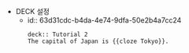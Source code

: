 - DECK 설정
	- id:: 63d31cdc-b4da-4e74-9dfa-50e2b4a7cc24
	  ```
	  deck:: Tutorial 2
	  The capital of Japan is {{cloze Tokyo}}.
	  ```